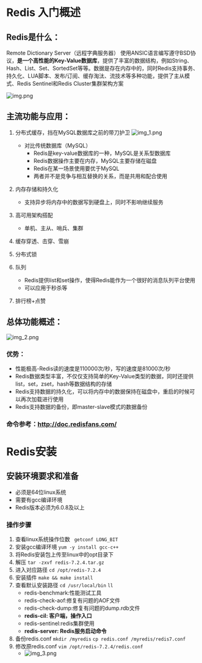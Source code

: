 
# Redis 入门概述
## Redis是什么：
Remote Dictionary Server（远程字典服务器）
使用ANSIC语言编写遵守BSD协议，**是一个高性能的Key-Value数据库**，提供了丰富的数据结构，例如String、Hash、List、Set、SortedSet等等。数据是存在内存中的，同时Redis支持事务、持久化、LUA脚本、发布/订阅、缓存淘汰、流技术等多种功能，提供了主从模式、Redis Sentinel和Redis Cluster集群架构方案

![img.png](img.png)
## 主流功能与应用：
1. 分布式缓存，挡在MySQL数据库之前的带刀护卫 
![img_1.png](img_1.png)
   * 对比传统数据库（MySQL）
     * Redis是key-value数据库的一种，MySQL是关系型数据库
     * Redis数据操作主要在内存，MySQL主要存储在磁盘
     * Redis在某一场景使用要优于MySQL
     * 两者并不是竞争与相互替换的关系，而是共用和配合使用

2. 内存存储和持久化
   * 支持异步将内存中的数据写到硬盘上，同时不影响继续服务
3. 高可用架构搭配
   * 单机、主从、哨兵、集群
4. 缓存穿透、击穿、雪崩
5. 分布式锁
6. 队列
   * Redis提供list和set操作，使得Redis能作为一个很好的消息队列平台使用
   * 可以应用于秒杀等
7. 排行榜+点赞

## 总体功能概述：
![img_2.png](img_2.png)
### 优势：
* 性能极高-Redis读的速度是110000次/秒，写的速度是81000次/秒
* Redis数据类型丰富，不仅仅支持简单的Key-Value类型的数据，同时还提供list，set，zset，hash等数据结构的存储
* Redis支持数据的持久化，可以将内存中的数据保持在磁盘中，重启的时候可以再次加载进行使用
* Redis支持数据的备份，即master-slave模式的数据备份

### 命令参考：http://doc.redisfans.com/

# Redis安装
## 安装环境要求和准备
* 必须是64位linux系统
* 需要有gcc编译环境
* Redis版本必须为6.0.8及以上
### 操作步骤
1. 查看linux系统操作位数  ``` getconf LONG_BIT```
2. 安装gcc编译环境 ```yum -y install gcc-c++```
3. 将Redis安装包上传至linux中的opt目录下
4. 解压 ```tar -zxvf redis-7.2.4.tar.gz```
5. 进入对应路径 ```cd /opt/redis-7.2.4```
6. 安装插件 ```make && make install```
7. 查看默认安装路径 ```cd /usr/local/bin``` ```ll```
   * redis-benchmark:性能测试工具 
   * redis-check-aof:修复有问题的AOF文件
   * redis-check-dump:修复有问题的dump.rdb文件
   * **redis-cil: 客户端，操作入口**
   * redis-sentinel:redis集群使用
   * **redis-server: Redis服务启动命令**
8. 备份redis.conf ```mkdir /myredis``` ```cp redis.conf /myredis/redis7.conf```
9. 修改原redis.conf ```vim /opt/redis-7.2.4/redis.conf ```
   * ![img_3.png](img_3.png)
